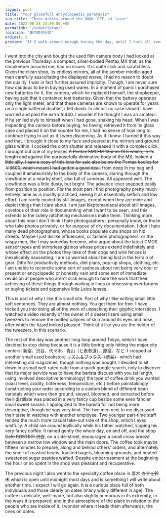 ```yaml
---
layout: post
title: "Your gloomfull encyclopaedic parataxis"
sub-title: "Three orbits around the BOOK・OFF, at least"
date: 2022-08-28 23:00:00 +09
permalink: "/sumatriptan/"
location: "東京都渋谷区"
ordinal: 5
preview: "If I walk around enough during the day, until I hurt all over, no amount of late night caffeine can keep me awake, and I am become never separate from sleep."
---
```

I went into the city and bought the used film camera body I had looked at the previous Thursday: a compact, silver-bodied Pentax MX that, as the shopkeeper assured me, had no issues. It is quite slick and scratchless. Given the clean shop, its endless mirrors, all of the somber middle-aged men carefully auscultating the displayed wares, I had no reason to doubt the quality. I was in fact further assured implicitly. Though, I am never sure how cautious to be in buying used wares. In a moment of panic I purchased new batteries for it, the camera, which he replaced himself, the shopkeeper, having said that it contained test batteries. Given that the battery operates only the light meter, and that these cameras are known to operate for years on a single batterial doublet, I felt dumb. In almost no case should I have worried and paid the extra ￥440. I wonder if he thought I was an amateur. If he smiled slyly to himself when I had gone, shaking his head. When I was inspecting the camera before buying, he having retrieved it from its glass case and placed it on the counter for me, I had no sense of how long to continue trying to act as if I were discerning. As if I knew. I turned it this way and that. I brought it close to my face and peered at the mirrors and ground glass within. I cocked the cloth shutter and released it with a complex click. I brought out one of my lenses ~~A Pentax SMC-M 135mm f3.5 which, in its length and against the purposefully diminutive body of the MX, looked a little silly. I saw a copy of this lens for sale also below the Pentax bodies for ￥6600, which meant I had gotten a good deal.~~ from deep in my bag and coupled it amateurishly to the body of the camera, staring through the viewfinder at a nearby shelf, also full of cameras. All appeared well. The viewfinder was a little dusty, but bright. The advance lever snapped easily from position to position. For the most part I find photography pretty much entirely lame as is mostly practiced, seeing it as essentially selfish and low effort. I am rarely moved by still images, except when they are mine and depict things that I care about. I am just kleptomaniacal about still images, covetous of their role in documenting what I want to be seen, and this extends to the cutely ratcheting mechanisms make them. Thinking more about this now I don't think I hate photographers I personally know, or those who take photos privately, or for purpose of dry documentation. I don't hate many dead photographers, whose books populate cute shops on hip streets. Maybe I just dislike influencers, or fashion photographers, or the wispy men, like I may someday become, who argue about the latest CMOS sensor types and mirrorless gizmos whose prices extend indefinitely and whose effect on the photos they take of their dogs and wire fences is inexplicably nauseating. I am so worried about being lost in the terrain of gear. Ditto for productivity methods, diet plans, pop-up shops, clothing, etc. I am unable to reconcile some sort of sadness about not being very cool or present or encyclopedic or honestly vain and some sort of immediate revulsion at people who aren't slick enough to hide the work that their achieving of these things through waiting in lines or obsessing over forums or buying tickets and expensive little Leica lenses.

This is part of why I like this small site. Part of why I like writing small little soft sentences. They are almost nothing. You get them for free. I have tricked you into doing all of the work of unpacking their glyphic interstices. I watched a video recently of the owner of a desert lizard using small tweezers to remove the molted calyces of skin around its eyes and nose, after which the lizard looked pleased. Think of it like you are the holder of the tweezers, in this scenario.

The rest of the day was another long loop around Tokyo, which I have decided to stop doing because it is a little boring only hitting the major city centers: 新宿、渋谷、代々木、青山（と表参道）、原宿、など. I stopped at another small used bookstore ~~リズム＆ブックス（渋谷）~~ which had interesting old magazines, though nothing was bought. I decided to sit down in a small well-rated cafe from a quick google search, only to discover that its major service was to have the barista discuss with you (at length, using involved descriptive terminology) the type of coffee drink you wanted (roast level, acidity, bitterness, temperature, etc.) before painstakingly constructing your order according to a custom blend of different bean varietals which were then ground, sieved, bloomed, and extracted before their distillate was placed in a very fancy cup beside some even fancier small sweet snacks. I apologized to the barista for not being more descriptive, though he was very kind. The two men next to me discussed their taste in watches with another employee. Two younger part-time staff tended the much more casual take-out side of the shop, which I eyed wistfully. A child ran around idyllically while his father watched, sipping his very fancy coffee. It rained gently the whole day, on and off, and the shop ~~Cafe ROSTRO: 渋谷~~, on a side-street, encouraged a small cross breeze between a narrow low window and the main doors. The coffee took maybe fifteen minutes to prepare, along and behind others' orders, and alternately the smell of roasted beans, toasted bagels, blooming grounds, and heated sweetened sugar pastries wafted. Despite embarrassment at the beginning the hour or so spent in the shop was pleasant and recuperative.

The previous night I also went to the specialty coffee place in 厚木 ~~カフェ鈴木~~ which is open until midnight most days and is something I will write about another time. I expect I will go again. It is a curious place full of both individuals and those clearly on dates (many wildly different in age). The coffee is delicate, well-made, but also slightly humorous in its extremity, in the ways it is prepared, and in the atmosphere of the place in relation to the people who are inside of it. I wonder where it leads them afterwards, the ones on dates.